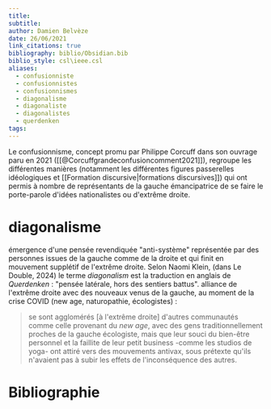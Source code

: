 ```yaml
---
title: 
subtitle: 
author: Damien Belvèze
date: 26/06/2021
link_citations: true
bibliography: biblio/Obsidian.bib
biblio_style: csl\ieee.csl
aliases:
  - confusionniste
  - confusionnistes
  - confusionnismes
  - diagonalisme
  - diagonaliste
  - diagonalistes
  - querdenken
tags:
---
```


Le confusionnisme, concept promu par Philippe Corcuff dans son ouvrage paru en 2021 ([[@Corcuffgrandeconfusioncomment2021]]), regroupe les différentes manières (notamment les différentes figures passerelles idéologiques et [[Formation discursive|formations discursives]]) qui ont permis à nombre de représentants de la gauche émancipatrice de se faire le porte-parole d'idées nationalistes ou d'extrême droite. 

# diagonalisme

émergence d'une pensée revendiquée "anti-système" représentée par des personnes issues de la gauche comme de la droite et qui finit en mouvement supplétif de l'extrême droite. Selon Naomi Klein, (dans Le Double, 2024) le terme *diagonalism* est la traduction en anglais de *Querdenken* : "pensée latérale, hors des sentiers battus".
alliance de l'extrême droite avec des nouveaux venus de la gauche, au moment de la crise COVID (new age, naturopathie, écologistes) : 

> se sont agglomérés \[à l'extrême droite] d'autres communautés comme celle provenant du *new age*, avec des gens traditionnellement proches de la gauche écologiste, mais que leur souci du bien-être personnel et la faillite de leur petit business -comme les studios de yoga- ont attiré vers des mouvements antivax, sous prétexte qu'ils n'avaient pas à subir les effets de l'inconséquence des autres.






# Bibliographie
